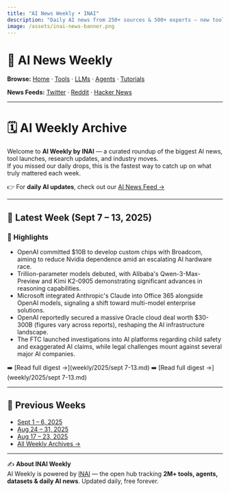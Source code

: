 ```yaml
---
title: "AI News Weekly • INAI"
description: "Daily AI news from 250+ sources & 500+ experts — new tools, LLMs, research, industry."
image: /assets/inai-news-banner.png
---
```


# 📰 AI News Weekly

**Browse:** [Home](index.md) · [Tools](tools.md) · [LLMs](llms.md) · [Agents](agents.md) · [Tutorials](tutorials.md)  

**News Feeds:** [Twitter](twitter-news.md) · [Reddit](reddit-news.md) · [Hacker News](hacker-news.md)

---

# 🗓️ AI Weekly Archive

Welcome to **AI Weekly by INAI** — a curated roundup of the biggest AI news, tool launches, research updates, and industry moves.  
If you missed our daily drops, this is the fastest way to catch up on what truly mattered each week.  

👉 For **daily AI updates**, check out our [AI News Feed →](news.md)

---

## 📅 Latest Week (Sept 7 – 13, 2025)

### 🌟 Highlights
- OpenAI committed $10B to develop custom chips with Broadcom, aiming to reduce Nvidia dependence amid an escalating AI hardware race.
- Trillion-parameter models debuted, with Alibaba's Qwen-3-Max-Preview and Kimi K2-0905 demonstrating significant advances in reasoning capabilities.
- Microsoft integrated Anthropic's Claude into Office 365 alongside OpenAI models, signaling a shift toward multi-model enterprise solutions.
- OpenAI reportedly secured a massive Oracle cloud deal worth $30-300B (figures vary across reports), reshaping the AI infrastructure landscape.
- The FTC launched investigations into AI platforms regarding child safety and exaggerated AI claims, while legal challenges mount against several major AI companies.

➡️ [Read full digest →](weekly/2025/sept 7-13.md)
➡️ [Read full digest →](weekly/2025/sept 7-13.md)

---

## 📅 Previous Weeks

- [Sept 1 – 6, 2025](weekly/2025-09-01.md)  
- [Aug 24 – 31, 2025](weekly/2025-08-24.md)  
- [Aug 17 – 23, 2025](weekly/2025-08-17.md)  
- [All Weekly Archives →](weekly.md)

---

✍️ **About INAI Weekly**  
AI Weekly is powered by [INAI](https://inai.wiki) — the open hub tracking **2M+ tools, agents, datasets & daily AI news**. Updated daily, free forever.  
